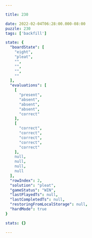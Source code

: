 ```yaml
---

title: 230

date: 2022-02-04T06:28:00.000-08:00
puzzle: 230
tags: ['backfill']

state: {
  "boardState": [
    "eight",
    "pleat",
    "",
    "",
    "",
    ""
  ],
  "evaluations": [
    [
      "present",
      "absent",
      "absent",
      "absent",
      "correct"
    ],
    [
      "correct",
      "correct",
      "correct",
      "correct",
      "correct"
    ],
    null,
    null,
    null,
    null
  ],
  "rowIndex": 2,
  "solution": "pleat",
  "gameStatus": "WIN",
  "lastPlayedTs": null,
  "lastCompletedTs": null,
  "restoringFromLocalStorage": null,
  "hardMode": true
}

stats: {}

---
```


<!-- more -->
